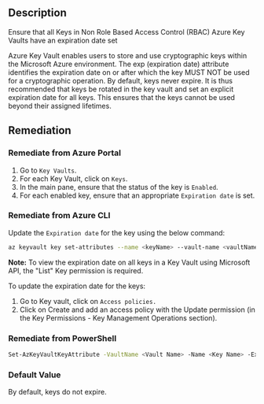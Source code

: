 ## Description

Ensure that all Keys in Non Role Based Access Control (RBAC) Azure Key Vaults have an expiration date set

Azure Key Vault enables users to store and use cryptographic keys within the Microsoft Azure environment. The exp (expiration date) attribute identifies the expiration date on or after which the key MUST NOT be used for a cryptographic operation. By default, keys never expire. It is thus recommended that keys be rotated in the key vault and set an explicit expiration date for all keys. This ensures that the keys cannot be used beyond their assigned lifetimes.

## Remediation

### Remediate from Azure Portal

1. Go to `Key Vaults`.
2. For each Key Vault, click on `Keys`.
3. In the main pane, ensure that the status of the key is `Enabled`.
4. For each enabled key, ensure that an appropriate `Expiration date` is set.

### Remediate from Azure CLI

Update the `Expiration date` for the key using the below command:

```bash
az keyvault key set-attributes --name <keyName> --vault-name <vaultName> --expires Y-m-d'T'H:M:S'Z'
```

**Note:** To view the expiration date on all keys in a Key Vault using Microsoft API, the "List" Key permission is required.

To update the expiration date for the keys:

1. Go to Key vault, click on `Access policies.`
2. Click on Create and add an access policy with the Update permission (in the Key Permissions - Key Management Operations section).

### Remediate from PowerShell

```bash
Set-AzKeyVaultKeyAttribute -VaultName <Vault Name> -Name <Key Name> -Expires <DateTime>
```

### Default Value

By default, keys do not expire.
